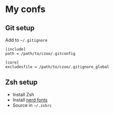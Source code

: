 # My confs

## Git setup

Add to `~/.gitignore`

```
[include]
path = /path/to/czoo/.gitconfig

[core]
excludesfile = /path/to/czoo/.gitignore_global
```

## Zsh setup

- Install Zsh
- Install [nerd fonts](https://github.com/ryanoasis/nerd-fonts)
- Source in `~/.zshrc`
